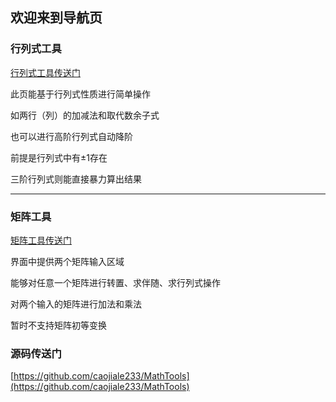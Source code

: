## 欢迎来到导航页

### 行列式工具

[行列式工具传送门](https://caojiale233.github.io/MathTools/determinant/index.html)

此页能基于行列式性质进行简单操作

如两行（列）的加减法和取代数余子式

也可以进行高阶行列式自动降阶

前提是行列式中有±1存在

三阶行列式则能直接暴力算出结果


-----

### 矩阵工具

[矩阵工具传送门](https://caojiale233.github.io/MathTools/matrix/index.html)

界面中提供两个矩阵输入区域

能够对任意一个矩阵进行转置、求伴随、求行列式操作

对两个输入的矩阵进行加法和乘法

暂时不支持矩阵初等变换


### 源码传送门

[https://github.com/caojiale233/MathTools](https://github.com/caojiale233/MathTools)
